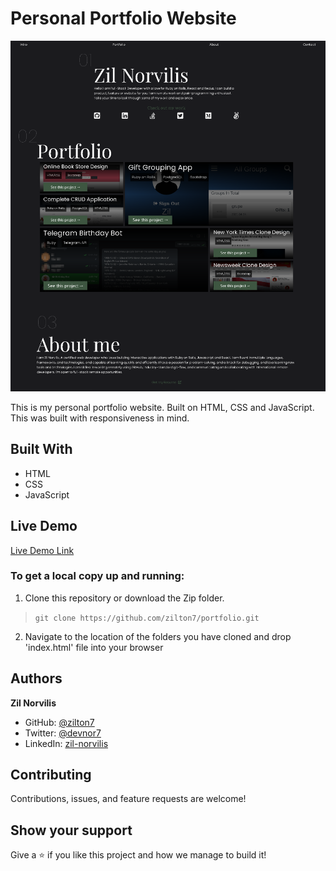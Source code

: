 # Personal Portfolio Website
![screenshot](./app_screenshot.png)

This is my personal portfolio website. Built on HTML, CSS and JavaScript. This was built with responsiveness in mind.

## Built With

- HTML
- CSS
- JavaScript

## Live Demo

[Live Demo Link](https://zilton7.github.io/portfolio/)

### To get a local copy up and running:

1) Clone this repository or download the Zip folder. 
>``git clone https://github.com/zilton7/portfolio.git``

2) Navigate to the location of the folders you have cloned
and drop 'index.html' file into your browser


## Authors

 **Zil Norvilis**

- GitHub: [@zilton7](https://github.com/zilton7)
- Twitter: [@devnor7](https://twitter.com/devnor7)
- LinkedIn: [zil-norvilis](https://www.linkedin.com/in/zil-norvilis)


## Contributing

Contributions, issues, and feature requests are welcome!

## Show your support

Give a ⭐️ if you like this project and how we manage to build it!
